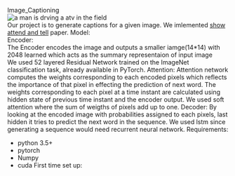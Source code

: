Image_Captioning  
  ![a man is drving a atv in the field](./Datasets/flickr30k-images/109823395.jpg)  
  Our project is to generate captions for a given image. We imlemented [show attend and tell](https://arxiv.org/pdf/1502.03044.pdf) paper.
Model:  
  Encoder:   
    The Encoder encodes the image and outputs a smaller iamge(14*14) with 2048 learned which acts as the summary representaion of input image   
    We used 52 layered Residual Network trained on the ImageNet classification task, already available in PyTorch.
  Attention:
    Attention network computes the weights corresponding to each encoded pixels which reflects the importance of that pixel in effecting the prediction of next word.
    The weights corresponding to each pixel at a time instant are calculated using hidden state of previous time instant and the encoder output. We used soft attention where the sum of weigths of pixels add up to one.
  Decoder:
    By looking at the encoded image with probabilities assigned to each pixels, last hidden it tries to predict the next word in the sequence.
    We used lstm since generating a sequence would need recurrent neural network.
Requirements:   
  * python 3.5+
  * pytorch 
  * Numpy
  * cuda
First time set up:  
      
  
  
  
  
